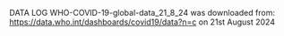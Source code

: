 DATA LOG
WHO-COVID-19-global-data_21_8_24 was downloaded from: https://data.who.int/dashboards/covid19/data?n=c on 21st August 2024

